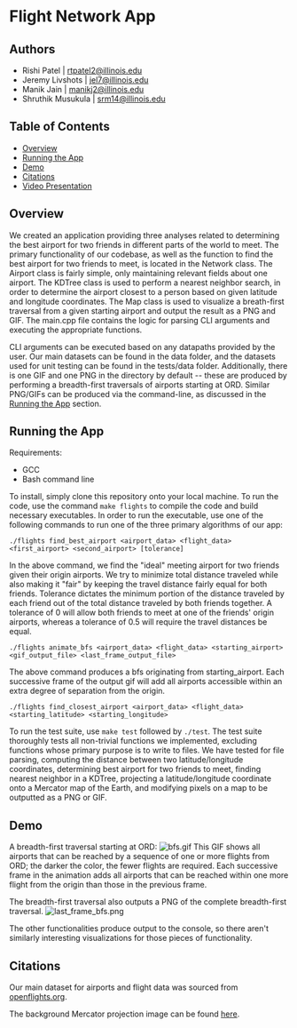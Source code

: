 # Flight Network App


## Authors
- Rishi Patel | rtpatel2@illinois.edu
- Jeremy Livshots | jel7@illinois.edu
- Manik Jain | manikj2@illinois.edu
- Shruthik Musukula | srm14@illinois.edu

## Table of Contents
- [Overview](#overview)
- [Running the App](#running-the-app)
- [Demo](#demo)
- [Citations](#citations)
- [Video Presentation](https://drive.google.com/file/d/1cU0GS6KX4AAW4uD5xIKkJxu78Q1is-FR/view?usp=sharing)

## Overview
We created an application providing three analyses related to determining the best airport for two friends in different parts of the world to meet. The primary functionality of our codebase, as well as the function to find the best airport for two friends to meet, is located in the Network class. The Airport class is fairly simple, only maintaining relevant fields about one airport. The KDTree class is used to perform a nearest neighbor search, in order to determine the airport closest to a person based on given latitude and longitude coordinates. The Map class is used to visualize a breath-first traversal from a given starting airport and output the result as a PNG and GIF. The main.cpp file contains the logic for parsing CLI arguments and executing the appropriate functions.

CLI arguments can be executed based on any datapaths provided by the user. Our main datasets can be found in the data folder, and the datasets used for unit testing can be found in the tests/data folder. Additionally, there is one GIF and one PNG in the directory by default -- these are produced by performing a breadth-first traversals of airports starting at ORD. Similar PNG/GIFs can be produced via the command-line, as discussed in the [Running the App](#running-the-app) section.

## Running the App
Requirements:
- GCC
- Bash command line

To install, simply clone this repository onto your local machine. To run the code, use the command `make flights` to compile the code and build necessary executables. In order to run the executable, use one of the following commands to run one of the three primary algorithms of our app:

```
./flights find_best_airport <airport_data> <flight_data> <first_airport> <second_airport> [tolerance]
```
In the above command, we find the "ideal" meeting airport for two friends given their origin airports. We try to minimize total distance traveled while also making it "fair"
by keeping the travel distance fairly equal for both friends. Tolerance dictates the minimum portion of the distance traveled by each friend out of the total distance traveled by both friends together. A tolerance of 0 will allow both friends to meet at one of the friends' origin airports, whereas a tolerance of 0.5 will require the travel distances be equal.

```
./flights animate_bfs <airport_data> <flight_data> <starting_airport> <gif_output_file> <last_frame_output_file>
```
The above command produces a bfs originating from starting_airport. Each successive frame of the output gif will add all airports accessible within an extra degree of separation from the origin.

```
./flights find_closest_airport <airport_data> <flight_data> <starting_latitude> <starting_longitude>
```

To run the test suite, use `make test` followed by `./test`. The test suite thoroughly tests all non-trivial functions we implemented, excluding functions whose primary purpose is to write to files. We have tested for file parsing, computing the distance between two latitude/longitude coordinates, determining best airport for two friends to meet, finding nearest neighbor in a KDTree, projecting a latitude/longitude coordinate onto a Mercator map of the Earth, and modifying pixels on a map to be outputted as a PNG or GIF.

## Demo

A breadth-first traversal starting at ORD:
![bfs.gif](https://github.com/rtpatel2/flight-network-app/blob/master/bfs.gif)
This GIF shows all airports that can be reached by a sequence of one or more flights from ORD; the darker the color, the fewer flights are required. Each successive frame in the 
animation adds all airports that can be reached within one more flight from the origin than those in the previous frame.

The breadth-first traversal also outputs a PNG of the complete breadth-first traversal.
![last_frame_bfs.png](https://github.com/rtpatel2/flight-network-app/blob/master/last_frame_bfs.png)

The other functionalities produce output to the console, so there aren't similarly interesting visualizations for those pieces of functionality.

## Citations

Our main dataset for airports and flight data was sourced from [openflights.org](https://openflights.org/).

The background Mercator projection image can be found [here](https://upload.wikimedia.org/wikipedia/commons/thumb/7/73/Mercator_projection_Square.JPG/1200px-Mercator_projection_Square.JPG).
